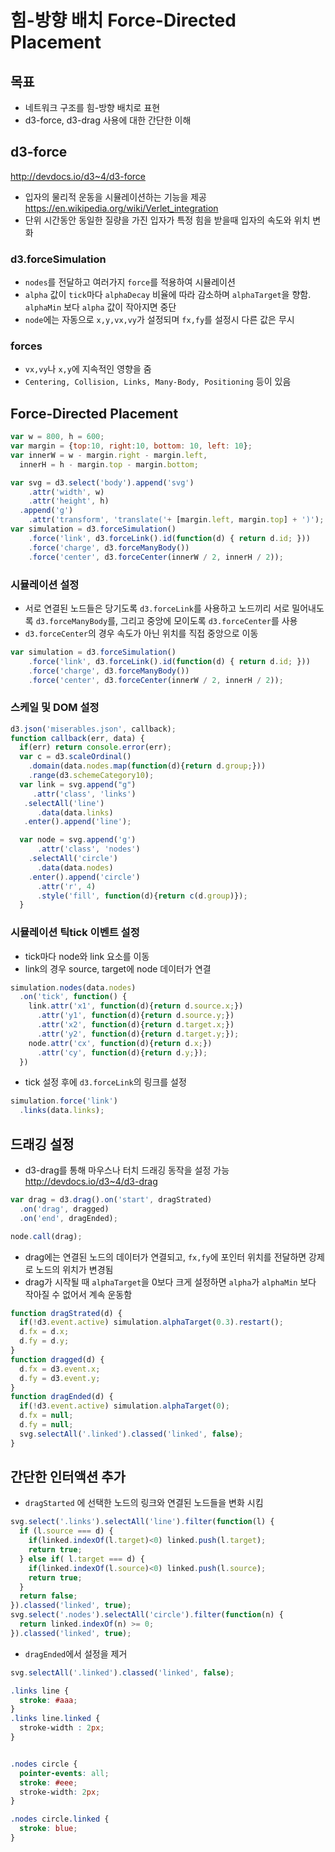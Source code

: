 힘-방향 배치 Force-Directed Placement
===


목표
---
- 네트워크 구조를 힘-방향 배치로 표현
- d3-force, d3-drag 사용에 대한 간단한 이해


d3-force
---
http://devdocs.io/d3~4/d3-force

- 입자의 물리적 운동을 시뮬레이션하는 기능을 제공 https://en.wikipedia.org/wiki/Verlet_integration
- 단위 시간동안 동일한 질량을 가진 입자가 특정 힘을 받을때 입자의 속도와 위치 변화


### d3.forceSimulation
- `nodes`를 전달하고 여러가지 `force`를 적용하여 시뮬레이션
- `alpha` 값이 `tick`마다 `alphaDecay` 비율에 따라 감소하며 `alphaTarget`을 향함. `alphaMin` 보다 `alpha` 값이 작아지면 중단
- `node`에는 자동으로 `x,y,vx,vy`가 설정되며 `fx,fy`를 설정시 다른 값은 무시

### forces
- `vx,vy`나 `x,y`에 지속적인 영향을 줌
- `Centering, Collision, Links, Many-Body, Positioning` 등이 있음


Force-Directed Placement
---


```javascript
var w = 800, h = 600;
var margin = {top:10, right:10, bottom: 10, left: 10};
var innerW = w - margin.right - margin.left,
  innerH = h - margin.top - margin.bottom;

var svg = d3.select('body').append('svg')
    .attr('width', w)
    .attr('height', h)
  .append('g')
    .attr('transform', 'translate('+ [margin.left, margin.top] + ')');
var simulation = d3.forceSimulation()
    .force('link', d3.forceLink().id(function(d) { return d.id; }))
    .force('charge', d3.forceManyBody())
    .force('center', d3.forceCenter(innerW / 2, innerH / 2));
```

### 시뮬레이션 설정

- 서로 연결된 노드들은 당기도록 `d3.forceLink`를 사용하고 노드끼리 서로 밀어내도록 `d3.forceManyBody`를, 그리고 중앙에 모이도록 `d3.forceCenter`를 사용
 - `d3.forceCenter`의 경우 속도가 아닌 위치를 직접 중앙으로 이동

```javascript
var simulation = d3.forceSimulation()
    .force('link', d3.forceLink().id(function(d) { return d.id; }))
    .force('charge', d3.forceManyBody())
    .force('center', d3.forceCenter(innerW / 2, innerH / 2));
```

### 스케일 및 DOM 설정

```javascript
d3.json('miserables.json', callback);
function callback(err, data) {
  if(err) return console.error(err);
  var c = d3.scaleOrdinal()
    .domain(data.nodes.map(function(d){return d.group;}))
    .range(d3.schemeCategory10);
  var link = svg.append("g")
     .attr('class', 'links')
   .selectAll('line')
      .data(data.links)
   .enter().append('line');

  var node = svg.append('g')
      .attr('class', 'nodes')
    .selectAll('circle')
      .data(data.nodes)
    .enter().append('circle')
      .attr('r', 4)
      .style('fill', function(d){return c(d.group)});
  }
```

### 시뮬레이션 틱tick 이벤트 설정

- tick마다 node와 link 요소를 이동
 - link의 경우 source, target에 node 데이터가 연결

```javascript
simulation.nodes(data.nodes)
  .on('tick', function() {
    link.attr('x1', function(d){return d.source.x;})
      .attr('y1', function(d){return d.source.y;})
      .attr('x2', function(d){return d.target.x;})
      .attr('y2', function(d){return d.target.y;});
    node.attr('cx', function(d){return d.x;})
      .attr('cy', function(d){return d.y;});
  })
```
- tick 설정 후에 `d3.forceLink`의 링크를 설정
```javascript
simulation.force('link')
  .links(data.links);
```


드래깅 설정
---
- d3-drag를 통해 마우스나 터치 드래깅 동작을 설정 가능
http://devdocs.io/d3~4/d3-drag

```javascript
var drag = d3.drag().on('start', dragStrated)
  .on('drag', dragged)
  .on('end', dragEnded);

node.call(drag);
```

- drag에는 연결된 노드의 데이터가 연결되고, `fx,fy`에 포인터 위치를 전달하면 강제로 노드의 위치가 변경됨
 - drag가 시작될 때 `alphaTarget`을 0보다 크게 설정하면 `alpha`가 `alphaMin` 보다 작아질 수 없어서 계속 운동함


```javascript
function dragStrated(d) {
  if(!d3.event.active) simulation.alphaTarget(0.3).restart();
  d.fx = d.x;
  d.fy = d.y;
}
function dragged(d) {
  d.fx = d3.event.x;
  d.fy = d3.event.y;
}
function dragEnded(d) {
  if(!d3.event.active) simulation.alphaTarget(0);
  d.fx = null;
  d.fy = null;
  svg.selectAll('.linked').classed('linked', false);
}

```

간단한 인터액션 추가
---
- `dragStarted` 에 선택한 노드의 링크와 연결된 노드들을 변화 시킴

```javascript
svg.select('.links').selectAll('line').filter(function(l) {
  if (l.source === d) {
    if(linked.indexOf(l.target)<0) linked.push(l.target);
    return true;
  } else if( l.target === d) {
    if(linked.indexOf(l.source)<0) linked.push(l.source);
    return true;
  }
  return false;
}).classed('linked', true);
svg.select('.nodes').selectAll('circle').filter(function(n) {
  return linked.indexOf(n) >= 0;
}).classed('linked', true);

```

- `dragEnded`에서 설정을 제거

```javascript
svg.selectAll('.linked').classed('linked', false);
```

```css
.links line {
  stroke: #aaa;
}
.links line.linked {
  stroke-width : 2px;
}


.nodes circle {
  pointer-events: all;
  stroke: #eee;
  stroke-width: 2px;
}

.nodes circle.linked {
  stroke: blue;
}
```
